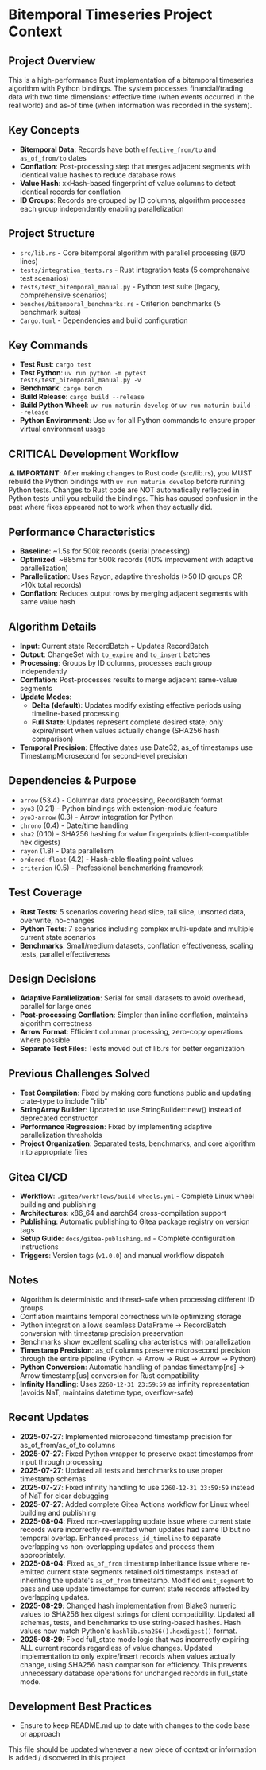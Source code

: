 # Bitemporal Timeseries Project Context

## Project Overview
This is a high-performance Rust implementation of a bitemporal timeseries algorithm with Python bindings. The system processes financial/trading data with two time dimensions: effective time (when events occurred in the real world) and as-of time (when information was recorded in the system).

## Key Concepts
- **Bitemporal Data**: Records have both `effective_from/to` and `as_of_from/to` dates
- **Conflation**: Post-processing step that merges adjacent segments with identical value hashes to reduce database rows
- **Value Hash**: xxHash-based fingerprint of value columns to detect identical records for conflation
- **ID Groups**: Records are grouped by ID columns, algorithm processes each group independently enabling parallelization

## Project Structure
- `src/lib.rs` - Core bitemporal algorithm with parallel processing (870 lines)
- `tests/integration_tests.rs` - Rust integration tests (5 comprehensive test scenarios)
- `tests/test_bitemporal_manual.py` - Python test suite (legacy, comprehensive scenarios)
- `benches/bitemporal_benchmarks.rs` - Criterion benchmarks (5 benchmark suites)
- `Cargo.toml` - Dependencies and build configuration

## Key Commands
- **Test Rust**: `cargo test`
- **Test Python**: `uv run python -m pytest tests/test_bitemporal_manual.py -v`
- **Benchmark**: `cargo bench`
- **Build Release**: `cargo build --release`
- **Build Python Wheel**: `uv run maturin develop` or `uv run maturin build --release`
- **Python Environment**: Use `uv` for all Python commands to ensure proper virtual environment usage

## CRITICAL Development Workflow
**⚠️  IMPORTANT**: After making changes to Rust code (src/lib.rs), you MUST rebuild the Python bindings with `uv run maturin develop` before running Python tests. Changes to Rust code are NOT automatically reflected in Python tests until you rebuild the bindings. This has caused confusion in the past where fixes appeared not to work when they actually did.

## Performance Characteristics
- **Baseline**: ~1.5s for 500k records (serial processing)
- **Optimized**: ~885ms for 500k records (40% improvement with adaptive parallelization)
- **Parallelization**: Uses Rayon, adaptive thresholds (>50 ID groups OR >10k total records)
- **Conflation**: Reduces output rows by merging adjacent segments with same value hash

## Algorithm Details
- **Input**: Current state RecordBatch + Updates RecordBatch  
- **Output**: ChangeSet with `to_expire` and `to_insert` batches
- **Processing**: Groups by ID columns, processes each group independently
- **Conflation**: Post-processes results to merge adjacent same-value segments
- **Update Modes**: 
  - **Delta (default)**: Updates modify existing effective periods using timeline-based processing
  - **Full State**: Updates represent complete desired state; only expire/insert when values actually change (SHA256 hash comparison)
- **Temporal Precision**: Effective dates use Date32, as_of timestamps use TimestampMicrosecond for second-level precision

## Dependencies & Purpose
- `arrow` (53.4) - Columnar data processing, RecordBatch format
- `pyo3` (0.21) - Python bindings with extension-module feature
- `pyo3-arrow` (0.3) - Arrow integration for Python
- `chrono` (0.4) - Date/time handling
- `sha2` (0.10) - SHA256 hashing for value fingerprints (client-compatible hex digests)
- `rayon` (1.8) - Data parallelism
- `ordered-float` (4.2) - Hash-able floating point values
- `criterion` (0.5) - Professional benchmarking framework

## Test Coverage
- **Rust Tests**: 5 scenarios covering head slice, tail slice, unsorted data, overwrite, no-changes
- **Python Tests**: 7 scenarios including complex multi-update and multiple current state scenarios
- **Benchmarks**: Small/medium datasets, conflation effectiveness, scaling tests, parallel effectiveness

## Design Decisions
- **Adaptive Parallelization**: Serial for small datasets to avoid overhead, parallel for large ones
- **Post-processing Conflation**: Simpler than inline conflation, maintains algorithm correctness
- **Arrow Format**: Efficient columnar processing, zero-copy operations where possible
- **Separate Test Files**: Tests moved out of lib.rs for better organization

## Previous Challenges Solved
- **Test Compilation**: Fixed by making core functions public and updating crate-type to include "rlib"
- **StringArray Builder**: Updated to use StringBuilder::new() instead of deprecated constructor
- **Performance Regression**: Fixed by implementing adaptive parallelization thresholds
- **Project Organization**: Separated tests, benchmarks, and core algorithm into appropriate files

## Gitea CI/CD
- **Workflow**: `.gitea/workflows/build-wheels.yml` - Complete Linux wheel building and publishing
- **Architectures**: x86_64 and aarch64 cross-compilation support
- **Publishing**: Automatic publishing to Gitea package registry on version tags
- **Setup Guide**: `docs/gitea-publishing.md` - Complete configuration instructions
- **Triggers**: Version tags (`v1.0.0`) and manual workflow dispatch

## Notes
- Algorithm is deterministic and thread-safe when processing different ID groups
- Conflation maintains temporal correctness while optimizing storage
- Python integration allows seamless DataFrame → RecordBatch conversion with timestamp precision preservation
- Benchmarks show excellent scaling characteristics with parallelization
- **Timestamp Precision**: as_of columns preserve microsecond precision through the entire pipeline (Python → Arrow → Rust → Arrow → Python)
- **Python Conversion**: Automatic handling of pandas timestamp[ns] → Arrow timestamp[us] conversion for Rust compatibility
- **Infinity Handling**: Uses `2260-12-31 23:59:59` as infinity representation (avoids NaT, maintains datetime type, overflow-safe)

## Recent Updates
- **2025-07-27**: Implemented microsecond timestamp precision for as_of_from/as_of_to columns
- **2025-07-27**: Fixed Python wrapper to preserve exact timestamps from input through processing  
- **2025-07-27**: Updated all tests and benchmarks to use proper timestamp schemas
- **2025-07-27**: Fixed infinity handling to use `2260-12-31 23:59:59` instead of NaT for clear debugging
- **2025-07-27**: Added complete Gitea Actions workflow for Linux wheel building and publishing
- **2025-08-04**: Fixed non-overlapping update issue where current state records were incorrectly re-emitted when updates had same ID but no temporal overlap. Enhanced `process_id_timeline` to separate overlapping vs non-overlapping updates and process them appropriately.
- **2025-08-04**: Fixed `as_of_from` timestamp inheritance issue where re-emitted current state segments retained old timestamps instead of inheriting the update's `as_of_from` timestamp. Modified `emit_segment` to pass and use update timestamps for current state records affected by overlapping updates.
- **2025-08-29**: Changed hash implementation from Blake3 numeric values to SHA256 hex digest strings for client compatibility. Updated all schemas, tests, and benchmarks to use string-based hashes. Hash values now match Python's `hashlib.sha256().hexdigest()` format.
- **2025-08-29**: Fixed full_state mode logic that was incorrectly expiring ALL current records regardless of value changes. Updated implementation to only expire/insert records when values actually change, using SHA256 hash comparison for efficiency. This prevents unnecessary database operations for unchanged records in full_state mode.

## Development Best Practices
- Ensure to keep README.md up to date with changes to the code base or approach

This file should be updated whenever a new piece of context or information is added / discovered in this project